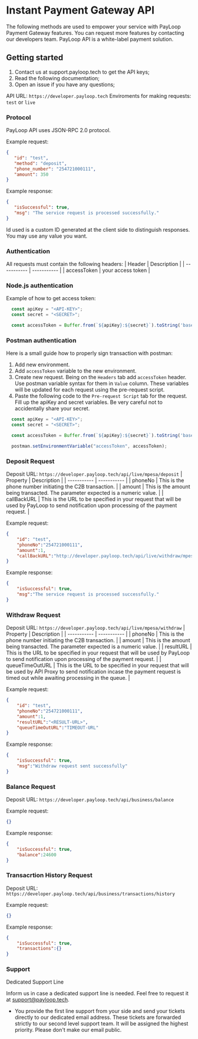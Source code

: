 # Instant Payment Gateway API
The following methods are used to empower your service with PayLoop Payment Gateway features. You can request more features by contacting our developers team. PayLoop API is a white-label payment solution.

## Getting started
1. Contact us at support.payloop.tech to get the API keys;
2. Read the following documentation;
3. Open an issue if you have any questions;

API URL: ``` https://developer.payloop.tech ```
Enviroments for making requests: ``` test ``` or  ``` live ``` 

### Protocol
PayLoop API uses JSON-RPC 2.0 protocol.

Example request:
```JSON
{
   "id": "test",
   "method": "deposit",
   "phone_number": "254721000111",
   "amount": 350
}
```

Example response:
```JSON
{
   "isSuccessful": true,
   "msg": "The service request is processed successfully."
}
```

Id used is a custom ID generated at the client side to distinguish responses. You may use any value you want.

### Authentication
All requests must contain the following headers:
| Header      | Description |
| ----------- | ----------- |
| accessToken      | your access token       |

### Node.js authentication
Example of how to get access token:
```JavaScript
  const apiKey = "<API-KEY>";
  const secret = "<SECRET>";

  const accessToken = Buffer.from(`${apiKey}:${secret}`).toString('base64');

```

### Postman authentication
Here is a small guide how to properly sign transaction with postman:

1. Add new environment.
2. Add ```accessToken``` variable to the new environment.
3. Create new request. Being on the ```Headers``` tab add ```accessToken``` header. Use postman variable syntax for them in ```Value``` column. These variables will be updated for each request using the pre-request script.
4. Paste the following code to the ```Pre-request Script``` tab for the request. Fill up the apiKey and secret variables. Be very careful not to accidentally share your secret.

```JavaScript
  const apiKey = "<API-KEY>";
  const secret = "<SECRET>";

  const accessToken = Buffer.from(`${apiKey}:${secret}`).toString('base64');

  postman.setEnvironmentVariable("accessToken", accessToken);
```
### Deposit Request
Deposit URL: ``` https://developer.payloop.tech/api/live/mpesa/deposit ```
| Property      | Description |
| ----------- | ----------- |
| phoneNo      | This is the phone number initiating the C2B transaction.      |
| amount      | This is the amount being transacted. The parameter expected is a numeric value.       |
| callBackURL      | 	This is the URL to be specified in your request that will be used by PayLoop to send notification upon processing of the payment request.      |

Example request:
```JSON
{
    "id": "test",
    "phoneNo":"254721000111",
    "amount":1,
    "callBackURL":"http://developer.payloop.tech/api/live/withdraw/mpesa/response"
}
```
Example response:
```JSON
{
    "isSuccessful": true,
    "msg":"The service request is processed successfully."
}
```

### Withdraw Request
Deposit URL: ``` https://developer.payloop.tech/api/live/mpesa/withdraw ```
| Property      | Description |
| ----------- | ----------- |
| phoneNo      | This is the phone number initiating the C2B transaction.      |
| amount      | This is the amount being transacted. The parameter expected is a numeric value.       |
| resultURL      | 	This is the URL to be specified in your request that will be used by PayLoop to send notification upon processing of the payment request.      |
| queueTimeOutURL      | 	This is the URL to be specified in your request that will be used by API Proxy to send notification incase the payment request is timed out while awaiting processing in the queue.     |

Example request:
```JSON
{
    "id": "test",
    "phoneNo":"254721000111",
    "amount":1,
    "resultURL":"<RESULT-URL>",
    "queueTimeOutURL":"TIMEOUT-URL"
}
```
Example response:
```JSON
{
    "isSuccessful": true,
    "msg":"Withdraw request sent successfully"
}
```
### Balance Request
Deposit URL: ``` https://developer.payloop.tech/api/business/balance ```

Example request:
```JSON
{}
```
Example response:
```JSON
{
    "isSuccessful": true,
    "balance":24600
}
```

### Transacrtion History Request
Deposit URL: ``` https://developer.payloop.tech/api/business/transactions/history ```

Example request:
```JSON
{}
```
Example response:
```JSON
{
    "isSuccessful": true,
    "transactions":{}
}
```


### Support
Dedicated Support Line

Inform us in case a dedicated support line is needed. Feel free to request it at support@payloop.tech.
- You provide the first line support from your side and send your tickets directly to our dedicated email address. These tickets are forwarded strictly to our second level support team. It will be assigned the highest priority. Please don't make our email public.
